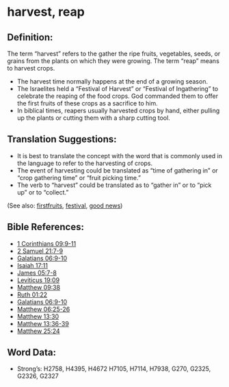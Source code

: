 # harvest, reap

## Definition:

The term “harvest” refers to the gather the ripe fruits, vegetables, seeds, or grains from the plants on which they were growing. The term “reap” means to harvest crops.

* The harvest time normally happens at the end of a growing season.
* The Israelites held a “Festival of Harvest” or “Festival of Ingathering” to celebrate the reaping of the food crops. God commanded them to offer the first fruits of these crops as a sacrifice to him.
* In biblical times, reapers usually harvested crops by hand, either pulling up the plants or cutting them with a sharp cutting tool.

## Translation Suggestions:

* It is best to translate the concept with the word that is commonly used in the language to refer to the harvesting of crops.
* The event of harvesting could be translated as “time of gathering in” or “crop gathering time” or “fruit picking time.”
* The verb to “harvest” could be translated as to “gather in” or to “pick up” or to “collect.”

(See also: [firstfruits](../other/firstfruit.md), [festival](../other/festival.md), [good news](../kt/goodnews.md))

## Bible References:

* [1 Corinthians 09:9-11](rc://en/tn/help/1co/09/09)
* [2 Samuel 21:7-9](rc://en/tn/help/2sa/21/07)
* [Galatians 06:9-10](rc://en/tn/help/gal/06/09)
* [Isaiah 17:11](rc://en/tn/help/isa/17/11)
* [James 05:7-8](rc://en/tn/help/jas/05/07)
* [Leviticus 19:09](rc://en/tn/help/lev/19/09)
* [Matthew 09:38](rc://en/tn/help/mat/09/38)
* [Ruth 01:22](rc://en/tn/help/rut/01/22)
* [Galatians 06:9-10](rc://en/tn/help/gal/06/09)
* [Matthew 06:25-26](rc://en/tn/help/mat/06/25)
* [Matthew 13:30](rc://en/tn/help/mat/13/30)
* [Matthew 13:36-39](rc://en/tn/help/mat/13/36)
* [Matthew 25:24](rc://en/tn/help/mat/25/24)


## Word Data:

* Strong’s: H2758, H4395, H4672 H7105, H7114, H7938, G270, G2325, G2326, G2327
